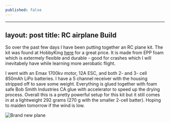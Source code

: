 ```yaml
---
published: false
---
```

---
layout: post
title: RC airplane Build
---

So over the past few days I have been putting together an RC plane kit. The kit was found at HobbyKing [here](https://hobbyking.com/en_us/hobbykingr-tm-reaktor-3d-epp-800mm-arf.html) for a great price. It is made from EPP foam which is extermely flexible and durable - good for crashes which I will inevitabely have while learning more aerobatic flight.

I went with an Emax 1700kv motor, 12A ESC, and both 2- and 3- cell 850mAh LiPo batteries. I have a 5 channel receiver with the housing stripped off to save some weight. Everything is glued together with foam safe Bob Smith Industries CA glue with accelerator to speed up the drying process. Overall this is a pretty powerful setup for this kit but it still comes in at a lightweight 292 grams (270 g with the smaller 2-cell batter). Hoping to maiden tomorrow if the wind is low. 

![Brand new plane](https://github.com/mdombro/mdombro.github.io/blob/master/images/IMG_20170622_205338641_HDR.jpg "Brand new plane")
